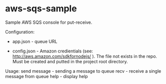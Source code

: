 aws-sqs-sample
==============

Sample AWS SQS console for  put-receive.

Configuration:
- app.json - queue URL 

- config.json - Amazon credientials (see: http://aws.amazon.com/sdkfornodejs/ ). The file not exists in the repo. Must be created and putted in the project root directory.


Usage:
send message - sending a message to queue
recv - receive a single message from queue
help - display help


